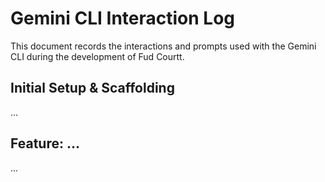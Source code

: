 # Gemini CLI Interaction Log

This document records the interactions and prompts used with the Gemini CLI during the development of Fud Courtt.

## Initial Setup & Scaffolding

...

## Feature: ...

...
